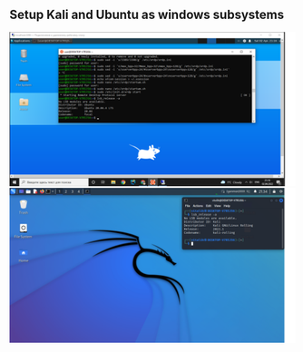 ## Setup Kali and Ubuntu as windows subsystems
![](screenshoots/Ubuntu.png)
![](screenshoots/Debian.png)

